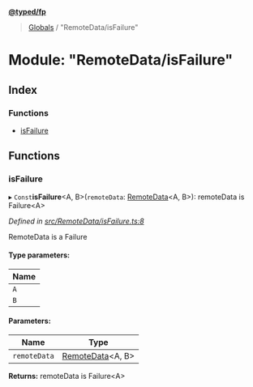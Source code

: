 **[@typed/fp](../README.md)**

> [Globals](../globals.md) / "RemoteData/isFailure"

# Module: "RemoteData/isFailure"

## Index

### Functions

* [isFailure](_remotedata_isfailure_.md#isfailure)

## Functions

### isFailure

▸ `Const`**isFailure**\<A, B>(`remoteData`: [RemoteData](_remotedata_remotedata_.md#remotedata)\<A, B>): remoteData is Failure\<A>

*Defined in [src/RemoteData/isFailure.ts:8](https://github.com/TylorS/typed-fp/blob/6ccb290/src/RemoteData/isFailure.ts#L8)*

RemoteData is a Failure

#### Type parameters:

Name |
------ |
`A` |
`B` |

#### Parameters:

Name | Type |
------ | ------ |
`remoteData` | [RemoteData](_remotedata_remotedata_.md#remotedata)\<A, B> |

**Returns:** remoteData is Failure\<A>
